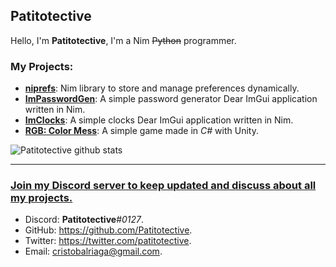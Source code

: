 Patitotective
---
Hello, I'm **Patitotective**, I'm a Nim ~~Python~~ programmer.  

### My Projects: 
- [**niprefs**](https://github.com/Patitotective/niprefs): Nim library to store and manage preferences dynamically.
- [**ImPasswordGen**](https://github.com/Patitotective/ImPasswordGen): A simple password generator Dear ImGui application written in Nim.
- [**ImClocks**](https://github.com/Patitotective/ImClocks): A simple clocks Dear ImGui application written in Nim.
- [**RGB: Color Mess**](https://patitotective.itch.io/rgb-color-mess): A simple game made in _C#_ with Unity.

![Patitotective github stats](https://github-readme-stats.vercel.app/api?username=patitotective&show_icons=true&title_color=f82371&icon_color=f8ca23&text_color=ffffff&bg_color=000000&border_color=ffffff)
***

### [Join my Discord server to keep updated and discuss about all my projects.](https://discord.gg/U23ZQMsvwc)

- Discord: **Patitotective**#_0127_.
- GitHub: https://github.com/Patitotective.
- Twitter: https://twitter.com/patitotective.
- Email: cristobalriaga@gmail.com.
